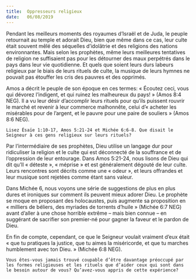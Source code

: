 ```yaml
---
title:  Oppresseurs religieux
date:   06/08/2019
---
```


Pendant les meilleurs moments des royaumes d’Israël et de Juda, le peuple retournait au temple et adorait Dieu, bien que même dans ce cas, leur culte était souvent mêlé des séquelles d’idolâtrie et des religions des nations environnantes. Mais selon les prophètes, même leurs meilleures tentatives de religion ne suffisaient pas pour les détourner des maux perpétrés dans le pays dans leur vie quotidienne. Et quels que soient leurs durs labeurs religieux par le biais de leurs rituels de culte, la musique de leurs hymnes ne pouvait pas étouffer les cris des pauvres et des opprimés.

Amos a décrit le peuple de son époque en ces termes: « Écoutez ceci, vous qui dévorez l’indigent, et qui ruinez les malheureux du pays! » (Amos 8:4 NEG). Il a vu leur désir d’accomplir leurs rituels pour qu’ils puissent rouvrir le marché et revenir à leur commerce malhonnête, celui d’« acheter les misérables pour de l’argent, et le pauvre pour une paire de souliers » (Amos 8:6 NEG).

`Lisez Ésaïe 1:10-17, Amos 5:21-24 et Michée 6:6-8. Que disait le Seigneur à ces gens religieux sur leurs rituels?`

Par l’intermédiaire de ses prophètes, Dieu utilise un langage dur pour ridiculiser la religion et le culte qui est déconnecté de la souffrance et de l’oppression de leur entourage. Dans Amos 5:21-24, nous lisons de Dieu qui dit qu’Il « déteste », « méprise » et est généralement dégouté de leur culte. Leurs rencontres sont décrits comme une « odeur », et leurs offrandes et leur musique sont rejetées comme étant sans valeur.

Dans Michée 6, nous voyons une série de suggestions de plus en plus dures et ironiques sur comment ils peuvent mieux adorer Dieu. Le prophète se moque en proposant des holocaustes, puis augmente sa proposition en « milliers de béliers, des myriades de torrents d’huile » (Michée 6:7 NEG) avant d’aller à une chose horrible extrême – mais bien connue – en suggérant de sacrifier son premier-né pour gagner la faveur et le pardon de Dieu.

En fin de compte, cependant, ce que le Seigneur voulait vraiment d’eux était « que tu pratiques la justice, que tu aimes la miséricorde, et que tu marches humblement avec ton Dieu. » (Michée 6:8 NEG).

`Vous êtes-vous jamais trouvé coupable d’être davantage préoccupé par les formes religieuses et les rituels que d’aider ceux qui sont dans le besoin autour de vous? Qu’avez-vous appris de cette expérience?`